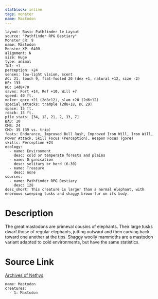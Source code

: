 ```yaml
---
statblock: inline
tags: monster
name: Mastodon
---
```

```statblock
layout: Basic Pathfinder 1e Layout
source: "Pathfinder RPG Bestiary"
Monster_CR: 9
name: Mastodon
Monster_XP: 6400
alignment: N
size: Huge
type: animal
INI: +1
perception: +24
senses: low-light vision, scent
AC: 21, touch 9, flat-footed 20 (dex +1, natural +12, size -2)
HP: 133
HD: 14d8+70
saves: Fort +14, Ref +10, Will +7
speed: 40 ft.
melee: gore +21 (2d8+12), slam +20 (2d6+12)
special_attacks: trample (2d8+18, DC 29)
space: 15 ft.
reach: 15 ft.
pf1e_stats: [34, 12, 21, 2, 13, 7]
BAB: 10
CMB: 24
CMD: 35 (39 vs. trip)
feats: Endurance, Improved Bull Rush, Improved Iron Will, Iron Will, Power Attack, Skill Focus (Perception), Weapon Focus (gore)
skills: Perception +24
ecology:
  - name: Environment
    desc: cold or temperate forests and plains
  - name: Organisation
    desc: solitary or herd (6-30)
  - name: Treasure
    desc: none
sources:
  - name: Pathfinder RPG Bestiary
    desc: 128
desc_short: This creature is larger than a normal elephant, with enormous sweeping tusks and shaggy brown fur on its body.
```
# Description
The great mastodons are primeval cousins of elephants. Their large tusks dwarf those of regular elephants, jutting outward and then curving back toward one another at the tips. Shaggy woolly mammoths are a mastodon variant adapted to cold environments, but have the same statistics.
# Source Link
[Archives of Nethys](https://aonprd.com/MonsterDisplay.aspx?ItemName=Mastodon)
```encounter-table
name: Mastodon
creatures:
  - 1: Mastodon
```
